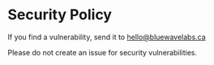 # Security Policy

If you find a vulnerability, send it to hello@bluewavelabs.ca 

Please do not create an issue for security vulnerabilities.

